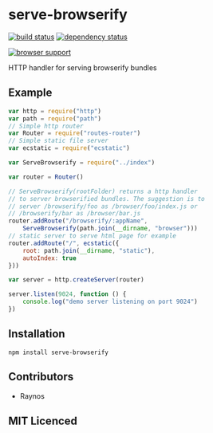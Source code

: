 # serve-browserify

[![build status][1]][2] [![dependency status][3]][4]

[![browser support][5]][6]

HTTP handler for serving browserify bundles

## Example

```js
var http = require("http")
var path = require("path")
// Simple http router
var Router = require("routes-router")
// Simple static file server
var ecstatic = require("ecstatic")

var ServeBrowserify = require("../index")

var router = Router()

// ServeBrowserify(rootFolder) returns a http handler
// to server browserified bundles. The suggestion is to
// server /browserify/foo as /browser/foo/index.js or
// /browserify/bar as /browser/bar.js
router.addRoute("/browserify/:appName",
    ServeBrowserify(path.join(__dirname, "browser")))
// static server to serve html page for example
router.addRoute("/", ecstatic({
    root: path.join(__dirname, "static"),
    autoIndex: true
}))

var server = http.createServer(router)

server.listen(9024, function () {
    console.log("demo server listening on port 9024")
})
```

## Installation

`npm install serve-browserify`

## Contributors

 - Raynos

## MIT Licenced

  [1]: https://secure.travis-ci.org/Raynos/serve-browserify.png
  [2]: https://travis-ci.org/Raynos/serve-browserify
  [3]: https://david-dm.org/Raynos/serve-browserify.png
  [4]: https://david-dm.org/Raynos/serve-browserify
  [5]: https://ci.testling.com/Raynos/serve-browserify.png
  [6]: https://ci.testling.com/Raynos/serve-browserify
